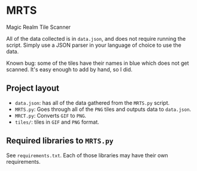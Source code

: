 # MRTS
Magic Realm Tile Scanner

All of the data collected is in `data.json`, and does not require
running the script. Simply use a JSON parser in your language of
choice to use the data.

Known bug: some of the tiles have their names in blue which does not
get scanned. It's easy enough to add by hand, so I did. 

## Project layout
  * `data.json`: has all of the data gathered from the `MRTS.py` script.
  * `MRTS.py`: Goes through all of the `PNG` tiles and outputs data to
			`data.json`.
  * `MRCT.py`: Converts `GIF` to `PNG`.
  * `tiles/`: tiles in `GIF` and `PNG` format.

## Required libraries to `MRTS.py`
See `requirements.txt`. Each of those libraries may have their own
requirements.